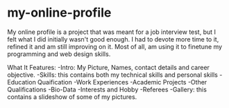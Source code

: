 # my-online-profile
My online profile is a project that was meant for a job interview test, but I felt what I did initially wasn't good enough. I had to devote more time to it, refined it and am still improving on it.
Most of all, am using it to finetune my programming and web design skills.

What It Features:
-Intro: My Picture, Names, contact details and career objective.
-Skills: this contains both my technical skills and personal skills
-Education Quaification
-Work Experiences
-Academic Projects
-Other Qualifications
-Bio-Data
-Interests and Hobby
-Referees
-Gallery: this contains a slideshow of some of my pictures.
